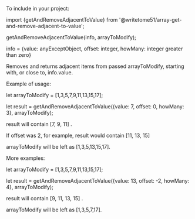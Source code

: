 To include in your project:

import {getAndRemoveAdjacentToValue} from '@writetome51/array-get-and-remove-adjacent-to-value';

getAndRemoveAdjacentToValue(info, arrayToModify);

info = {value: anyExceptObject, offset: integer, howMany: integer greater than zero}

Removes and returns adjacent items from passed arrayToModify, starting with, or
close to, info.value.

Example of usage:

let arrayToModify = [1,3,5,7,9,11,13,15,17];

let result = getAndRemoveAdjacentToValue({value: 7, offset: 0, howMany: 3},  arrayToModify);

result will contain [7, 9, 11] .

If offset was 2, for example, result would contain [11, 13, 15]

arrayToModify will be left as [1,3,5,13,15,17].


More examples:

let arrayToModify = [1,3,5,7,9,11,13,15,17];

let result = getAndRemoveAdjacentToValue({value: 13, offset: -2, howMany: 4},  arrayToModify);

result will contain [9, 11, 13, 15] .

arrayToModify will be left as [1,3,5,7,17].